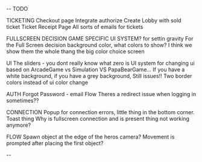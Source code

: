 --
TODO

TICKETING
  Checkout page
    Integrate authorize
    Create Lobby with sold ticket
  Ticket Receipt Page
  All sorts of emails for tickets

FULLSCREEN DECISION
  GAME SPECIFIC UI SYSTEM? for settin gravity
  For the Full Screen decision background color, what colors to show? I think we show them the whole thang the big color choice screen

UI
  The sliders - you dont really know what zero is
  UI system for changing ui based on ArcadeGame vs Simulation VS PapaBearGame...
  If you have a white background, if you have a grey background, Still issues!! Two border colors instead of ui color change

AUTH
  Forgot Password - email Flow
  Theres a redirect issue when logging in sometimes??

CONNECTION
  Popup for connection errors, little thing in the bottom corner. Toast thing
  Why is fullscreen connection and is present thing not working anymore?

FLOW
  Spawn object at the edge of the heros camera?
  Movement is prompted after placing the first object?

--

